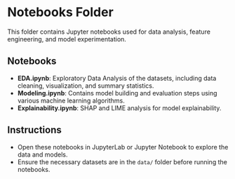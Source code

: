 # Notebooks Folder

This folder contains Jupyter notebooks used for data analysis, feature engineering, and model experimentation.

## Notebooks

- **EDA.ipynb**: Exploratory Data Analysis of the datasets, including data cleaning, visualization, and summary statistics.
- **Modeling.ipynb**: Contains model building and evaluation steps using various machine learning algorithms.
- **Explainability.ipynb**: SHAP and LIME analysis for model explainability.

## Instructions

- Open these notebooks in JupyterLab or Jupyter Notebook to explore the data and models.
- Ensure the necessary datasets are in the `data/` folder before running the notebooks.
